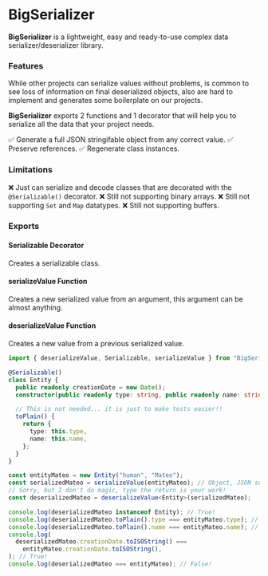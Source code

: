# BigSerializer

**BigSerializer** is a lightweight, easy and ready-to-use complex data
serializer/deserializer library.

### Features

While other projects can serialize values without problems, is common to see
loss of information on final deserialized objects, also are hard to implement
and generates some boilerplate on our projects.

**BigSerializer** exports 2 functions and 1 decorator that will help you to
serialize all the data that your project needs.

✅ Generate a full JSON stringifable object from any correct value. ✅ Preserve
references. ✅ Regenerate class instances.

### Limitations

❌ Just can serialize and decode classes that are decorated with the
`@Serializable()` decorator. ❌ Still not supporting binary arrays. ❌ Still not
supporting `Set` and `Map` datatypes. ❌ Still not supporting buffers.

### Exports

#### Serializable Decorator

Creates a serializable class.

#### serializeValue Function

Creates a new serialized value from an argument, this argument can be almost
anything.

#### deserializeValue Function

Creates a new value from a previous serialized value.

```ts
import { deserializeValue, Serializable, serializeValue } from "BigSerializer";

@Serializable()
class Entity {
  public readonly creationDate = new Date();
  constructor(public readonly type: string, public readonly name: string) {}

  // This is not needed... it is just to make tests easier!!
  toPlain() {
    return {
      type: this.type,
      name: this.name,
    };
  }
}

const entityMateo = new Entity("human", "Mateo");
const serializedMateo = serializeValue(entityMateo); // Object, JSON serializable.
// Sorry, but I don't do magic, type the return is your work!
const deserializedMateo = deserializeValue<Entity>(serializedMateo);

console.log(deserializedMateo instanceof Entity); // True!
console.log(deserializedMateo.toPlain().type === entityMateo.type); // True!
console.log(deserializedMateo.toPlain().name === entityMateo.name); // True!
console.log(
  deserializedMateo.creationDate.toISOString() ===
    entityMateo.creationDate.toISOString(),
); // True!
console.log(deserializedMateo === entityMateo); // False!
```
